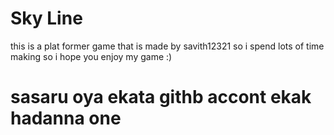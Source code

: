 # Sky Line

this is a plat former game that is made by savith12321 so i spend lots of time making so i hope you enjoy my game :)
 # sasaru oya ekata githb accont ekak hadanna one
